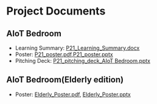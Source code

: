# Project Documents
## AIoT Bedroom
- Learning Summary: [P21_Learning_Summary.docx](./P21_Learning_Summary.docx)
- Poster: [P21_poster.pdf](./P21_poster.pdf),[P21_poster.pptx](./P21_poster.pptx)
- Pitching Deck: [P21_pitching_deck_AIoT Bedroom.pptx](./P21_pitching_deck_AIoT%20Bedroom.pptx)
## AIoT Bedroom(Elderly edition)
- Poster: [Elderly_Poster.pdf](./Elderly_Poster.pdf), [Elderly_Poster.pptx](./Elderly_Poster.pptx)
